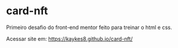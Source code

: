# card-nft
 Primeiro desafio do front-end mentor feito para treinar o html e css.
 
 
Acessar site em: https://kaykes8.github.io/card-nft/
